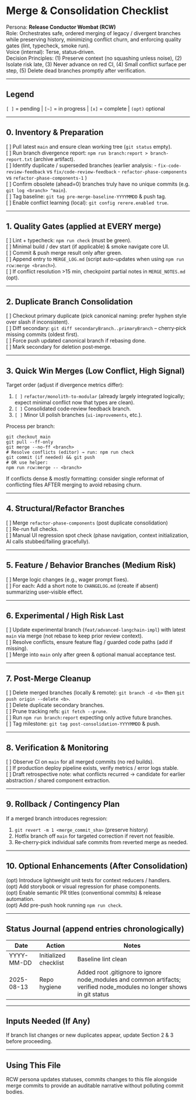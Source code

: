 # Merge & Consolidation Checklist

Persona: **Release Conductor Wombat (RCW)**  
Role: Orchestrates safe, ordered merging of legacy / divergent branches while preserving history, minimizing conflict churn, and enforcing quality gates (lint, typecheck, smoke run).  
Voice (internal): Terse, status‑driven.  
Decision Principles: (1) Preserve context (no squashing unless noise), (2) Isolate risk late, (3) Never advance on red CI, (4) Small conflict surface per step, (5) Delete dead branches promptly after verification.

---
## Legend
`[ ]` = pending  |  `[~]` = in progress  |  `[x]` = complete  |  `(opt)` optional

---
## 0. Inventory & Preparation
[ ] Pull latest `main` and ensure clean working tree (`git status` empty).  
[ ] Run branch divergence report: `npm run branch:report > branch-report.txt` (archive artifact).  
[ ] Identify duplicate / superseded branches (earlier analysis: 
    - `fix-code-review-feedback` vs `fix/code-review-feedback`
    - `refactor-phase-components` vs `refactor-phase-components-1`
  )  
[ ] Confirm obsolete (ahead=0) branches truly have no unique commits (e.g. `git log <branch> ^main`).  
[ ] Tag baseline: `git tag pre-merge-baseline-YYYYMMDD` & push tag.  
[ ] Enable conflict learning (local): `git config rerere.enabled true`.

---
## 1. Quality Gates (applied at EVERY merge)
[ ] Lint + typecheck: `npm run check` (must be green).  
[ ] Minimal build / dev start (if applicable) & smoke navigate core UI.  
[ ] Commit & push merge result only after green.  
[ ] Append entry to `MERGE_LOG.md` (script auto-updates when using `npm run rcw:merge <branch>`).  
[ ] If conflict resolution >15 min, checkpoint partial notes in `MERGE_NOTES.md` (opt).

---
## 2. Duplicate Branch Consolidation
[ ] Checkout primary duplicate (pick canonical naming: prefer hyphen style over slash if inconsistent).  
[ ] Diff secondary: `git diff secondaryBranch..primaryBranch` – cherry‑pick missing commits (oldest first).  
[ ] Force push updated canonical branch if rebasing done.  
[ ] Mark secondary for deletion post‑merge.

---
## 3. Quick Win Merges (Low Conflict, High Signal)
Target order (adjust if divergence metrics differ):
1. `[ ]` `refactor/monolith-to-modular` (already largely integrated logically; expect minimal conflict now that types are clean).  
2. `[ ]` Consolidated code‑review feedback branch.  
3. `[ ]` Minor UI polish branches (`ui-improvements`, etc.).

Process per branch:
```
git checkout main
git pull --ff-only
git merge --no-ff <branch>
# Resolve conflicts (editor) → run: npm run check
git commit (if needed) && git push
# OR use helper:
npm run rcw:merge -- <branch>
```
If conflicts dense & mostly formatting: consider single reformat of conflicting files AFTER merging to avoid rebasing churn.

---
## 4. Structural/Refactor Branches
[ ] Merge `refactor-phase-components` (post duplicate consolidation)  
[ ] Re-run full checks.  
[ ] Manual UI regression spot check (phase navigation, context initialization, AI calls stubbed/failing gracefully).

---
## 5. Feature / Behavior Branches (Medium Risk)
[ ] Merge logic changes (e.g., wager prompt fixes).  
[ ] For each: Add a short note to `CHANGELOG.md` (create if absent) summarizing user‑visible effect.

---
## 6. Experimental / High Risk Last
[ ] Update experimental branch (`feat/advanced-langchain-impl`) with latest `main` via merge (not rebase to keep prior review context).  
[ ] Resolve conflicts, ensure feature flag / guarded code paths (add if missing).  
[ ] Merge into `main` only after green & optional manual acceptance test.

---
## 7. Post-Merge Cleanup
[ ] Delete merged branches (locally & remote): `git branch -d <b>` then `git push origin --delete <b>`.  
[ ] Delete duplicate secondary branches.  
[ ] Prune tracking refs: `git fetch --prune`.  
[ ] Run `npm run branch:report` expecting only active future branches.  
[ ] Tag milestone: `git tag post-consolidation-YYYYMMDD` & push.

---
## 8. Verification & Monitoring
[ ] Observe CI on `main` for all merged commits (no red builds).  
[ ] If production deploy pipeline exists, verify metrics / error logs stable.  
[ ] Draft retrospective note: what conflicts recurred → candidate for earlier abstraction / shared component extraction.

---
## 9. Rollback / Contingency Plan
If a merged branch introduces regression:  
1. `git revert -m 1 <merge_commit_sha>` (preserve history)  
2. Hotfix branch off `main` for targeted correction if revert not feasible.  
3. Re‑cherry‑pick individual safe commits from reverted merge as needed.

---
## 10. Optional Enhancements (After Consolidation)
(opt) Introduce lightweight unit tests for context reducers / handlers.  
(opt) Add storybook or visual regression for phase components.  
(opt) Enable semantic PR titles (conventional commits) & release automation.  
(opt) Add pre-push hook running `npm run check`.

---
## Status Journal (append entries chronologically)
Date | Action | Notes
-----|--------|------
YYYY-MM-DD | Initialized checklist | Baseline lint clean
2025-08-13 | Repo hygiene | Added root .gitignore to ignore node_modules and common artifacts; verified node_modules no longer shows in git status

---
## Inputs Needed (If Any)
If branch list changes or new duplicates appear, update Section 2 & 3 before proceeding.

---
## Using This File
RCW persona updates statuses, commits changes to this file alongside merge commits to provide an auditable narrative without polluting commit bodies.
